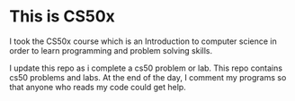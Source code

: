 # This is CS50x

I took the CS50x course which is an Introduction to computer science in order to learn programming and problem solving skills. 

I update this repo as i complete a cs50 problem or lab. This repo contains cs50 problems and labs. At the end of the day, I comment my programs so that anyone who reads my code could get help.
